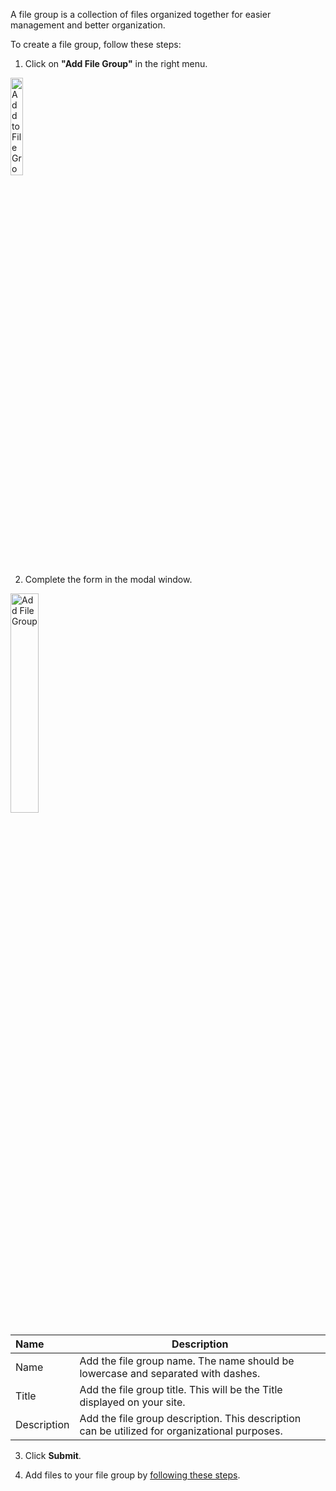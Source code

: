 A file group is a collection of files organized together for easier management and better organization.

To create a file group, follow these steps:

1. Click on **"Add File Group"** in the right menu.

<p><img src="/static/images/common/website-file-group-menu.jpg" alt="Add to File Group Menu" style="width: 20%;"></p>

2. Complete the form in the modal window.

<p><img src="/static/images/file-group/add-file-group.jpg" alt="Add File Group" style="width: 30%;"></p>

**Name** | **Description**
:--- | ---
Name | Add the file group name. The name should be lowercase and separated with dashes.
Title | Add the file group title. This will be the Title displayed on your site.
Description | Add the file group description. This description can be utilized for organizational purposes.

3. Click <span class="text-blue">**Submit**</span>.

4. Add files to your file group by [following these steps](/workspace/websites/file-group/).